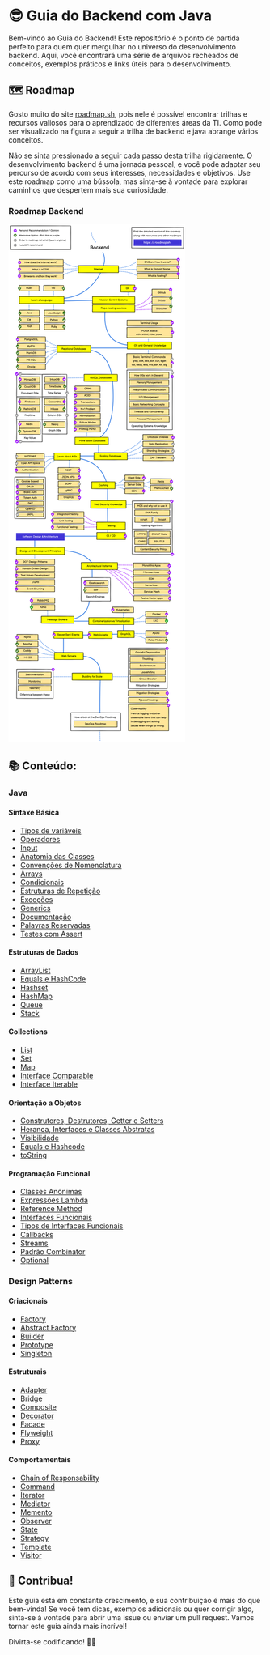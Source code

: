 # 😎 Guia do Backend com Java 

Bem-vindo ao Guia do Backend! Este repositório é o ponto de partida perfeito para quem quer mergulhar no universo do desenvolvimento backend. Aqui, você encontrará uma série de arquivos recheados de conceitos, exemplos práticos e links úteis para o desenvolvimento.

## 🗺️ Roadmap

Gosto muito do site [roadmap.sh](https://roadmap.sh/), pois nele é possível encontrar trilhas e recursos valiosos para o aprendizado de diferentes áreas da TI.  Como pode ser visualizado na figura a seguir a trilha de backend e java abrange vários conceitos. 

Não se sinta pressionado a seguir cada passo desta trilha rigidamente. O desenvolvimento backend é uma jornada pessoal, e você pode adaptar seu percurso de acordo com seus interesses, necessidades e objetivos. Use este roadmap como uma bússola, mas sinta-se à vontade para explorar caminhos que despertem mais sua curiosidade.

### Roadmap Backend
![Trilha Back End](./Imagens/trilha-do-backend.png)

## 📚 Conteúdo:

### Java

#### Sintaxe Básica

- [Tipos de variáveis](./Java/Sintaxe%20Básica/1.%20Tipos-de-variáveis.md)
- [Operadores](./Java/Sintaxe%20Básica/2.%20Operadores.md)
- [Input](./Java/Sintaxe%20Básica/3.%20Input.md)
- [Anatomia das Classes](./Java/Sintaxe%20Básica/4.%20Anatomia-das-classes.md)
- [Convenções de Nomenclatura](./Java/Sintaxe%20Básica/5.%20Convenções-de-nomenclatura.md)
- [Arrays](./Java/Sintaxe%20Básica/6.%20Arrays.md)
- [Condicionais](./Java/Sintaxe%20Básica/7.%20Condicionais.md)
- [Estruturas de Repetição](./Java/Sintaxe%20Básica/8.%20Estruturas-de-Repetição.md)
- [Exceções](./Java/Sintaxe%20Básica/9.%20Exceções.md)
- [Generics](./Java/Sintaxe%20Básica/10.%20Generics.md)
- [Documentação](./Java/Sintaxe%20Básica/11.%20Documentação.md)
- [Palavras Reservadas](./Java/Sintaxe%20Básica/12.%20Palavras-Reservadas.md)
- [Testes com Assert](./Java/Sintaxe%20Básica/13.%20Assert.md)

#### Estruturas de Dados

- [ArrayList](./Java/Estruturas%20de%20Dados/1.%20ArrayList.md)
- [Equals e HashCode](./Java/Estruturas%20de%20Dados/2.%20Equals-HashCode.md)
- [Hashset](./Java/Estruturas%20de%20Dados/3.%20HashSet.md)
- [HashMap](./Java/Estruturas%20de%20Dados/4.%20HashMap.md)
- [Queue](./Java/Estruturas%20de%20Dados/5.%20Queue(Fila,%20LinkedList).md)
- [Stack](./Java/Estruturas%20de%20Dados/6.%20Stack(Pilha).md)

#### Collections

- [List](./Java/Collections/List.md)
- [Set](./Java/Collections/Set.md)
- [Map](./Java/Collections/Map.md)
- [Interface Comparable](./Java/Collections/Comparable.md)
- [Interface Iterable](./Java/Collections/Iterable-Iterator.md)

#### Orientação a Objetos

- [Construtores, Destrutores, Getter e Setters](./Java/Orientação%20a%20Objetos/1.%20Costrutores-Destrutores-Getters-Setters.md)
- [Herança, Interfaces e Classes Abstratas](./Java/Orientação%20a%20Objetos/2.%20Herança-Interfaces-Classes-Abstratas.md)
- [Visibilidade](./Java/Orientação%20a%20Objetos/3.%20Visibilidade.md)
- [Equals e Hashcode](./Java/Orientação%20a%20Objetos/4.%20Equals-HashCode.md)
- [toString](./Java/Orientação%20a%20Objetos/5.%20toString.md)

#### Programação Funcional

- [Classes Anônimas](./Java/Programação%20Funcional/Classe-Anônima.md)
- [Expressões Lambda](./Java/Programação%20Funcional/Expressões-Lambda.md)
- [Reference Method](./Java/Programação%20Funcional/Reference-Method.md)
- [Interfaces Funcionais](./Java/Programação%20Funcional/Interfaces-Funcionais.md)
- [Tipos de Interfaces Funcionais](./Java/Programação%20Funcional/Tipos-de-Interfaces-Funcionais.md)
- [Callbacks](./Java/Programação%20Funcional/Callbacks.md)
- [Streams](./Java/Programação%20Funcional/Operações-do-Stream.md)
- [Padrão Combinator](./Java/Programação%20Funcional/Combinator-Pattern.md)
- [Optional](./Java/Programação%20Funcional/Optional.md)


### Design Patterns

#### Criacionais 

- [Factory](./Design%20Patterns/Padrões%20Criacionais/Factory.md)
- [Abstract Factory](./Design%20Patterns/Padrões%20Criacionais/Abstract-Factory.md)
- [Builder](./Design%20Patterns/Padrões%20Criacionais/Builder.md)
- [Prototype](./Design%20Patterns/Padrões%20Criacionais/Prototype.md)
- [Singleton](./Design%20Patterns/Padrões%20Criacionais/Singleton.md)

#### Estruturais

- [Adapter](./Design%20Patterns/Padrões%20Estruturais/Adapter.md)
- [Bridge](./Design%20Patterns/Padrões%20Estruturais/Bridge.md)
- [Composite](./Design%20Patterns/Padrões%20Estruturais/Composite.md)
- [Decorator](./Design%20Patterns/Padrões%20Estruturais/Decorator.md)
- [Facade](./Design%20Patterns/Padrões%20Estruturais/Facade.md)
- [Flyweight](./Design%20Patterns/Padrões%20Estruturais/Flyweight.md)
- [Proxy](./Design%20Patterns/Padrões%20Estruturais/Proxy.md)

#### Comportamentais

- [Chain of Responsability](./Design%20Patterns/Padrões%20Comportamentais/Chain%20of%20Responsability.md)
- [Command](./Design%20Patterns/Padrões%20Comportamentais/Command.md)
- [Iterator](./Design%20Patterns/Padrões%20Comportamentais/Iterator.md)
- [Mediator](./Design%20Patterns/Padrões%20Comportamentais/Mediator.md)
- [Memento](./Design%20Patterns/Padrões%20Comportamentais/Memento.md)
- [Observer](./Design%20Patterns/Padrões%20Comportamentais/Observer.md)
- [State](./Design%20Patterns/Padrões%20Comportamentais/State.md)
- [Strategy](./Design%20Patterns/Padrões%20Comportamentais/Strategy.md)
- [Template](./Design%20Patterns/Padrões%20Comportamentais/Template.md)
- [Visitor](./Design%20Patterns/Padrões%20Comportamentais/Visitor.md)

## 🤝 Contribua!

Este guia está em constante crescimento, e sua contribuição é mais do que bem-vinda! Se você tem dicas, exemplos adicionais ou quer corrigir algo, sinta-se à vontade para abrir uma issue ou enviar um pull request. Vamos tornar este guia ainda mais incrível!

Divirta-se codificando! 🚀✨